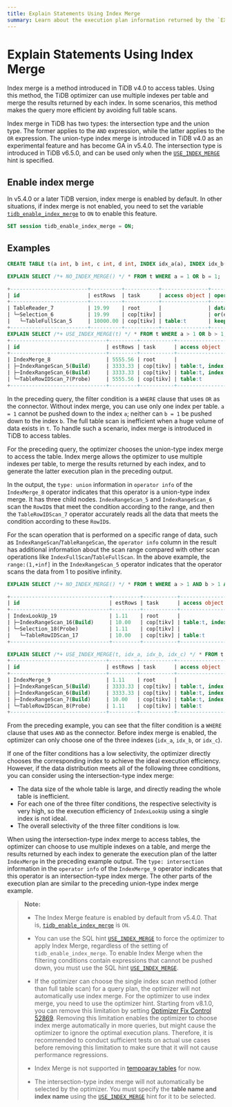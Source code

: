 ```yaml
---
title: Explain Statements Using Index Merge
summary: Learn about the execution plan information returned by the `EXPLAIN` statement in TiDB.
---
```


# Explain Statements Using Index Merge

Index merge is a method introduced in TiDB v4.0 to access tables. Using this method, the TiDB optimizer can use multiple indexes per table and merge the results returned by each index. In some scenarios, this method makes the query more efficient by avoiding full table scans.

Index merge in TiDB has two types: the intersection type and the union type. The former applies to the `AND` expression, while the latter applies to the `OR` expression. The union-type index merge is introduced in TiDB v4.0 as an experimental feature and has become GA in v5.4.0. The intersection type is introduced in TiDB v6.5.0, and can be used only when the [`USE_INDEX_MERGE`](/optimizer-hints.md#use_index_merget1_name-idx1_name--idx2_name-) hint is specified.

## Enable index merge

In v5.4.0 or a later TiDB version, index merge is enabled by default. In other situations, if index merge is not enabled, you need to set the variable [`tidb_enable_index_merge`](/system-variables.md#tidb_enable_index_merge-new-in-v40) to `ON` to enable this feature.

```sql
SET session tidb_enable_index_merge = ON;
```

## Examples

```sql
CREATE TABLE t(a int, b int, c int, d int, INDEX idx_a(a), INDEX idx_b(b), INDEX idx_c(c), INDEX idx_d(d));
```

```sql
EXPLAIN SELECT /*+ NO_INDEX_MERGE() */ * FROM t WHERE a = 1 OR b = 1;

+-------------------------+----------+-----------+---------------+--------------------------------------+
| id                      | estRows  | task      | access object | operator info                        |
+-------------------------+----------+-----------+---------------+--------------------------------------+
| TableReader_7           | 19.99    | root      |               | data:Selection_6                     |
| └─Selection_6           | 19.99    | cop[tikv] |               | or(eq(test.t.a, 1), eq(test.t.b, 1)) |
|   └─TableFullScan_5     | 10000.00 | cop[tikv] | table:t       | keep order:false, stats:pseudo       |
+-------------------------+----------+-----------+---------------+--------------------------------------+
EXPLAIN SELECT /*+ USE_INDEX_MERGE(t) */ * FROM t WHERE a > 1 OR b > 1;
+-------------------------------+---------+-----------+-------------------------+------------------------------------------------+
| id                            | estRows | task      | access object           | operator info                                  |
+-------------------------------+---------+-----------+-------------------------+------------------------------------------------+
| IndexMerge_8                  | 5555.56 | root      |                         | type: union                                    |
| ├─IndexRangeScan_5(Build)     | 3333.33 | cop[tikv] | table:t, index:idx_a(a) | range:(1,+inf], keep order:false, stats:pseudo |
| ├─IndexRangeScan_6(Build)     | 3333.33 | cop[tikv] | table:t, index:idx_b(b) | range:(1,+inf], keep order:false, stats:pseudo |
| └─TableRowIDScan_7(Probe)     | 5555.56 | cop[tikv] | table:t                 | keep order:false, stats:pseudo                 |
+-------------------------------+---------+-----------+-------------------------+------------------------------------------------+
```

In the preceding query, the filter condition is a `WHERE` clause that uses `OR` as the connector. Without index merge, you can use only one index per table. `a = 1` cannot be pushed down to the index `a`; neither can `b = 1` be pushed down to the index `b`. The full table scan is inefficient when a huge volume of data exists in `t`. To handle such a scenario, index merge is introduced in TiDB to access tables.

For the preceding query, the optimizer chooses the union-type index merge to access the table. Index merge allows the optimizer to use multiple indexes per table, to merge the results returned by each index, and to generate the latter execution plan in the preceding output.

In the output, the `type: union` information in `operator info` of the `IndexMerge_8` operator indicates that this operator is a union-type index merge. It has three child nodes. `IndexRangeScan_5` and `IndexRangeScan_6` scan the `RowID`s that meet the condition according to the range, and then the `TableRowIDScan_7` operator accurately reads all the data that meets the condition according to these `RowID`s.

For the scan operation that is performed on a specific range of data, such as `IndexRangeScan`/`TableRangeScan`, the `operator info` column in the result has additional information about the scan range compared with other scan operations like `IndexFullScan`/`TableFullScan`. In the above example, the `range:(1,+inf]` in the `IndexRangeScan_5` operator indicates that the operator scans the data from 1 to positive infinity.

```sql
EXPLAIN SELECT /*+ NO_INDEX_MERGE() */ * FROM t WHERE a > 1 AND b > 1 AND c = 1;  -- Does not use index merge

+--------------------------------+---------+-----------+-------------------------+---------------------------------------------+
| id                             | estRows | task      | access object           | operator info                               |
+--------------------------------+---------+-----------+-------------------------+---------------------------------------------+
| IndexLookUp_19                 | 1.11    | root      |                         |                                             |
| ├─IndexRangeScan_16(Build)     | 10.00   | cop[tikv] | table:t, index:idx_c(c) | range:[1,1], keep order:false, stats:pseudo |
| └─Selection_18(Probe)          | 1.11    | cop[tikv] |                         | gt(test.t.a, 1), gt(test.t.b, 1)            |
|   └─TableRowIDScan_17          | 10.00   | cop[tikv] | table:t                 | keep order:false, stats:pseudo              |
+--------------------------------+---------+-----------+-------------------------+---------------------------------------------+

EXPLAIN SELECT /*+ USE_INDEX_MERGE(t, idx_a, idx_b, idx_c) */ * FROM t WHERE a > 1 AND b > 1 AND c = 1;  -- Uses index merge
+-------------------------------+---------+-----------+-------------------------+------------------------------------------------+
| id                            | estRows | task      | access object           | operator info                                  |
+-------------------------------+---------+-----------+-------------------------+------------------------------------------------+
| IndexMerge_9                  | 1.11    | root      |                         | type: intersection                             |
| ├─IndexRangeScan_5(Build)     | 3333.33 | cop[tikv] | table:t, index:idx_a(a) | range:(1,+inf], keep order:false, stats:pseudo |
| ├─IndexRangeScan_6(Build)     | 3333.33 | cop[tikv] | table:t, index:idx_b(b) | range:(1,+inf], keep order:false, stats:pseudo |
| ├─IndexRangeScan_7(Build)     | 10.00   | cop[tikv] | table:t, index:idx_c(c) | range:[1,1], keep order:false, stats:pseudo    |
| └─TableRowIDScan_8(Probe)     | 1.11    | cop[tikv] | table:t                 | keep order:false, stats:pseudo                 |
+-------------------------------+---------+-----------+-------------------------+------------------------------------------------+
```

From the preceding example, you can see that the filter condition is a `WHERE` clause that uses `AND` as the connector. Before index merge is enabled, the optimizer can only choose one of the three indexes (`idx_a`, `idx_b`, or `idx_c`).

If one of the filter conditions has a low selectivity, the optimizer directly chooses the corresponding index to achieve the ideal execution efficiency. However, if the data distribution meets all of the following three conditions, you can consider using the intersection-type index merge:

- The data size of the whole table is large, and directly reading the whole table is inefficient.
- For each one of the three filter conditions, the respective selectivity is very high, so the execution efficiency of `IndexLookUp` using a single index is not ideal.
- The overall selectivity of the three filter conditions is low.

When using the intersection-type index merge to access tables, the optimizer can choose to use multiple indexes on a table, and merge the results returned by each index to generate the execution plan of the latter `IndexMerge` in the preceding example output. The `type: intersection` information in the `operator info` of the `IndexMerge_9` operator indicates that this operator is an intersection-type index merge. The other parts of the execution plan are similar to the preceding union-type index merge example.

> **Note:**
>
> - The Index Merge feature is enabled by default from v5.4.0. That is, [`tidb_enable_index_merge`](/system-variables.md#tidb_enable_index_merge-new-in-v40) is `ON`.
>
> - You can use the SQL hint [`USE_INDEX_MERGE`](/optimizer-hints.md#use_index_merget1_name-idx1_name--idx2_name-) to force the optimizer to apply Index Merge, regardless of the setting of `tidb_enable_index_merge`. To enable Index Merge when the filtering conditions contain expressions that cannot be pushed down, you must use the SQL hint [`USE_INDEX_MERGE`](/optimizer-hints.md#use_index_merget1_name-idx1_name--idx2_name-).
>
> - If the optimizer can choose the single index scan method (other than full table scan) for a query plan, the optimizer will not automatically use index merge. For the optimizer to use index merge, you need to use the optimizer hint. Starting from v8.1.0, you can remove this limitation by setting [Optimizer Fix Control 52869](/optimizer-fix-controls.md#52869-new-in-v810). Removing this limitation enables the optimizer to choose index merge automatically in more queries, but might cause the optimizer to ignore the optimal execution plans. Therefore, it is recommended to conduct sufficient tests on actual use cases before removing this limitation to make sure that it will not cause performance regressions.
>
> - Index Merge is not supported in [tempoaray tables](/temporary-tables.md) for now.
>
> - The intersection-type index merge will not automatically be selected by the optimizer. You must specify the **table name and index name** using the [`USE_INDEX_MERGE`](/optimizer-hints.md#use_index_merget1_name-idx1_name--idx2_name-) hint for it to be selected.

